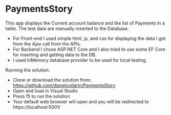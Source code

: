 # PaymentsStory
This app displays the Current account balance and the list of Payments in a table. The test data are manually inserted to the Database.

- For Front-end I used simple html, js, and css for displaying the data I got from the Ajax call from the APIs.
- For Backend I chose ASP.NET Core and I also tried to use some EF Core for inserting and getting data to the DB.
- I used InMemory database provider to be used for local testing.

Running the solution:
- Clone or download the solution from: https://github.com/danielcollarin/PaymentsStory
- Open and load in Visual Studio
- Press f5 to run the solution
- Your default web browser will open and you will be redirected to https://localhost:5001/ 
